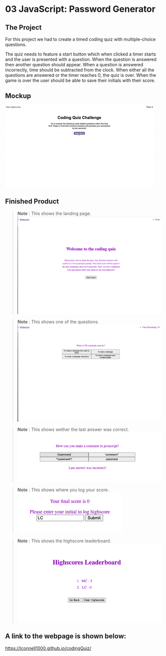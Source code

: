 # 03 JavaScript: Password Generator

## The Project

For this project we had to create a timed coding quiz with multiple-choice questions.

The quiz needs to feature a start button which when clicked a timer starts and the user is presented with a question. When the question is answered then another question should appear. When a question is answered incorrectly, time should be subtracted from the clock. When either all the questions are answered or the timer reaches 0, the quiz is over. When the game is over the user should be able to save their initials with their score.


## Mockup

![This shows a mockup of what the final product should look like](mockup.gif)

## Finished Product

> **Note** : This shows the landing page.
![This shows the landing page of the webpage.](Screenshot1.png)

> **Note** : This shows one of the questions.
![This shows how the questions are displayed within the quiz](Screenshot2.png)

> **Note** : This shows wether the last answer was correct.
![This shows wether the last question was answered correctly or not](Screenshot3.png)

> **Note** : This shows where you log your score.
![This shows where the user logs their highscore](Screenshot4.png)

> **Note** : This shows the highscore leaderboard.
![This shows the leaderboard of highscores with the option to clear the leaderboard or return to the quiz](Screenshot5.png)


## A link to the webpage is shown below:
https://lconnell1000.github.io/codingQuiz/